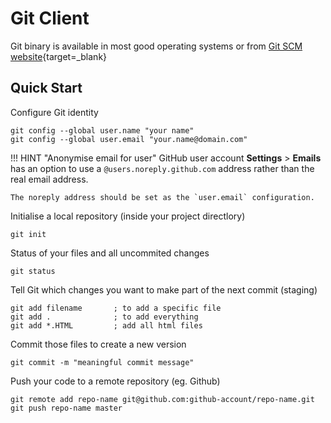 # Git Client

Git binary is available in most good operating systems or from [Git SCM website](https://git-scm.com/){target=_blank}


## Quick Start

Configure Git identity

```shell
git config --global user.name "your name"
git config --global user.email "your.name@domain.com"
```

!!! HINT "Anonymise email for user"
    GitHub user account **Settings** > **Emails** has an option to use a `@users.noreply.github.com` address rather than the real email address.

    The noreply address should be set as the `user.email` configuration.


Initialise a local repository (inside your project directlory)

```shell
git init
```

Status of your files and all uncommited changes

```shell
git status
```

Tell Git which changes you want to make part of the next commit (staging)

```shell
git add filename       ; to add a specific file
git add .              ; to add everything
git add *.HTML         ; add all html files
```

Commit those files to create a new version

```shell
git commit -m "meaningful commit message"
```

Push your code to a remote repository (eg. Github)

```shell
git remote add repo-name git@github.com:github-account/repo-name.git
git push repo-name master
```


<!-- git-local-workflow.png -->
